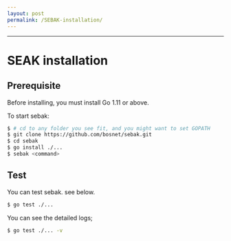 ```yaml
---
layout: post
permalink: /SEBAK-installation/
---
```

---
# SEAK installation

## Prerequisite
Before installing, you must install Go 1.11 or above.

To start sebak:

```sh
$ # cd to any folder you see fit, and you might want to set GOPATH
$ git clone https://github.com/bosnet/sebak.git
$ cd sebak
$ go install ./...
$ sebak <command>
```

## Test

You can test sebak. see below.

```sh
$ go test ./...
```

You can see the detailed logs;
```sh
$ go test ./... -v
```

